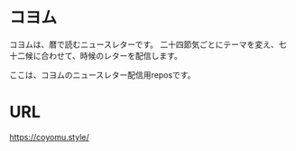# コヨム
コヨムは、暦で読むニュースレターです。 
二十四節気ごとにテーマを変え、七十二候に合わせて、時候のレターを配信します。

ここは、コヨムのニュースレター配信用reposです。

# URL
https://coyomu.style/

